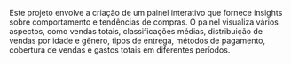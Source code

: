 
Este projeto envolve a criação de um painel interativo que fornece insights sobre comportamento e tendências de compras. O painel visualiza vários aspectos, como vendas totais, classificações médias, distribuição de vendas por idade e gênero, tipos de entrega, métodos de pagamento, cobertura de vendas e gastos totais em diferentes períodos.
